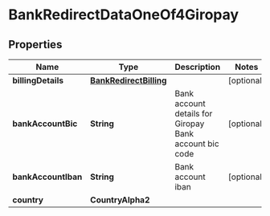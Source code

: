 

# BankRedirectDataOneOf4Giropay


## Properties

| Name | Type | Description | Notes |
|------------ | ------------- | ------------- | -------------|
|**billingDetails** | [**BankRedirectBilling**](BankRedirectBilling.md) |  |  [optional] |
|**bankAccountBic** | **String** | Bank account details for Giropay Bank account bic code |  [optional] |
|**bankAccountIban** | **String** | Bank account iban |  [optional] |
|**country** | **CountryAlpha2** |  |  |



